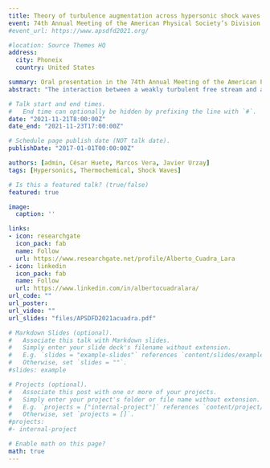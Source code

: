 ```yaml
---
title: Theory of turbulence augmentation across hypersonic shock waves
event: 74th Annual Meeting of the American Physical Society’s Division of Fluid Dynamics
#event_url: https://www.apsdfd2021.org/

#location: Source Themes HQ
address:
  city: Phoneix
  country: United States

summary: Oral presentation in the 74th Annual Meeting of the American Physical Society’s Division of Fluid Dynamics
abstract: "The interaction between a weakly turbulent free stream and a hypersonic shock wave is investigated theoretically by using linear interaction analysis (LIA). Modified Rankine-Hugoniot jump conditions that account for dissociation and vibrational excitation are derived and employed in a Fourier analysis of a hypersonic shock interacting with three-dimensional isotropic vortical disturbances. Besides confirming known endothermic effects of hypersonic thermochemistry in decreasing the mean post-shock temperature and velocity, these LIA results indicate that the enstrophy, anisotropy, intensity, and turbulent kinetic energy of the fluctuations are much more amplified through the shock than in the calorically perfect case. Additionally, the turbulent Reynolds number is amplified across the shock at hypersonic Mach numbers in the presence of dissociation and vibrational excitation, as opposed to the attenuation observed in the calorically perfect case. These results suggest that turbulence may persist and get augmented across hypersonic shock waves despite the high post-shock temperatures."

# Talk start and end times.
#   End time can optionally be hidden by prefixing the line with `#`.
date: "2021-11-21T8:00:00Z"
date_end: "2021-11-23T17:00:00Z"

# Schedule page publish date (NOT talk date).
publishDate: "2017-01-01T00:00:00Z"

authors: [admin, César Huete, Marcos Vera, Javier Urzay]
tags: [Hypersonics, Thermochemical, Shock Waves]

# Is this a featured talk? (true/false)
featured: true

image:
  caption: ''

links:
- icon: researchgate
  icon_pack: fab
  name: Follow
  url: https://www.researchgate.net/profile/Alberto_Cuadra_Lara
- icon: linkedin
  icon_pack: fab
  name: Follow
  url: https://www.linkedin.com/in/albertocuadralara/
url_code: ""
url_poster: 
url_video: ""
url_slides: "files/APSDFD2021acuadra.pdf"

# Markdown Slides (optional).
#   Associate this talk with Markdown slides.
#   Simply enter your slide deck's filename without extension.
#   E.g. `slides = "example-slides"` references `content/slides/example-slides.md`.
#   Otherwise, set `slides = ""`.
#slides: example

# Projects (optional).
#   Associate this post with one or more of your projects.
#   Simply enter your project's folder or file name without extension.
#   E.g. `projects = ["internal-project"]` references `content/project/deep-learning/index.md`.
#   Otherwise, set `projects = []`.
#projects:
#- internal-project

# Enable math on this page?
math: true
---
```


